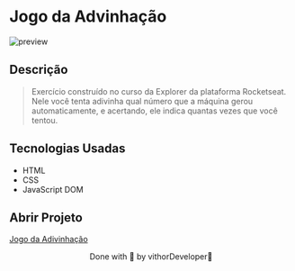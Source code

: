 
# Jogo da Advinhação

![preview](https://user-images.githubusercontent.com/116108525/203832065-d5d8b222-79e4-4e0d-a928-b6cf67bf5471.png)

## Descrição

 > Exercício construído no curso da Explorer da plataforma Rocketseat.
 > Nele você tenta adivinha qual número que a máquina gerou automaticamente, e acertando, ele indica quantas vezes que você tentou.

## Tecnologias Usadas 

* HTML
* CSS
* JavaScript DOM

## Abrir Projeto

[Jogo da Adivinhação](https://formulario-chi-livid.vercel.app)

<p align="center">Done with 💜 by vithorDeveloper👋</p>
